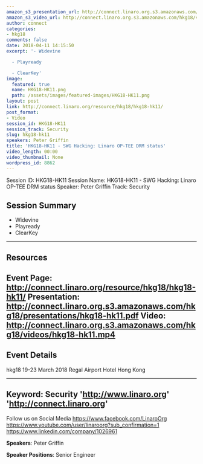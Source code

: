 ```yaml
---
amazon_s3_presentation_url: http://connect.linaro.org.s3.amazonaws.com/hkg18/presentations/hkg18-hk11.pdf
amazon_s3_video_url: http://connect.linaro.org.s3.amazonaws.com/hkg18/videos/hkg18-hk11.mp4
author: connect
categories:
- hkg18
comments: false
date: 2018-04-11 14:15:50
excerpt: '- Widevine

  - Playready

  - ClearKey'
image:
  featured: true
  name: HKG18-HK11.png
  path: /assets/images/featured-images/HKG18-HK11.png
layout: post
link: http://connect.linaro.org/resource/hkg18/hkg18-hk11/
post_format:
- Video
session_id: HKG18-HK11
session_track: Security
slug: hkg18-hk11
speakers: Peter Griffin
title: 'HKG18-HK11 - SWG Hacking: Linaro OP-TEE DRM status'
video_length: 00:00
video_thumbnail: None
wordpress_id: 8862
---
```


Session ID: HKG18-HK11
Session Name: HKG18-HK11 - SWG Hacking: Linaro OP-TEE DRM status
Speaker: Peter Griffin
Track: Security


## Session Summary
- Widevine
- Playready
- ClearKey

---------------------------------------------------
## Resources
Event Page: http://connect.linaro.org/resource/hkg18/hkg18-hk11/
Presentation: http://connect.linaro.org.s3.amazonaws.com/hkg18/presentations/hkg18-hk11.pdf
Video: http://connect.linaro.org.s3.amazonaws.com/hkg18/videos/hkg18-hk11.mp4
 ---------------------------------------------------
## Event Details
hkg18
19-23 March 2018 
Regal Airport Hotel Hong Kong

---------------------------------------------------
Keyword: Security
'http://www.linaro.org'
'http://connect.linaro.org'
---------------------------------------------------
Follow us on Social Media
https://www.facebook.com/LinaroOrg
https://www.youtube.com/user/linaroorg?sub_confirmation=1
https://www.linkedin.com/company/1026961

**Speakers**: Peter Griffin

**Speaker Positions**: Senior Engineer